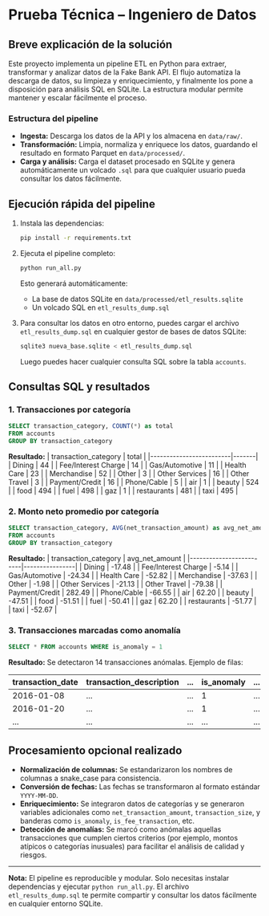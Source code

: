 # Prueba Técnica – Ingeniero de Datos

## Breve explicación de la solución

Este proyecto implementa un pipeline ETL en Python para extraer, transformar y analizar datos de la Fake Bank API. El flujo automatiza la descarga de datos, su limpieza y enriquecimiento, y finalmente los pone a disposición para análisis SQL en SQLite. La estructura modular permite mantener y escalar fácilmente el proceso.

### Estructura del pipeline
- **Ingesta:** Descarga los datos de la API y los almacena en `data/raw/`.
- **Transformación:** Limpia, normaliza y enriquece los datos, guardando el resultado en formato Parquet en `data/processed/`.
- **Carga y análisis:** Carga el dataset procesado en SQLite y genera automáticamente un volcado `.sql` para que cualquier usuario pueda consultar los datos fácilmente.

## Ejecución rápida del pipeline

1. Instala las dependencias:
	```sh
	pip install -r requirements.txt
	```
2. Ejecuta el pipeline completo:
	```sh
	python run_all.py
	```
	Esto generará automáticamente:
	- La base de datos SQLite en `data/processed/etl_results.sqlite`
	- Un volcado SQL en `etl_results_dump.sql`

3. Para consultar los datos en otro entorno, puedes cargar el archivo `etl_results_dump.sql` en cualquier gestor de bases de datos SQLite:
	```sh
	sqlite3 nueva_base.sqlite < etl_results_dump.sql
	```
	Luego puedes hacer cualquier consulta SQL sobre la tabla `accounts`.
## Consultas SQL y resultados

### 1. Transacciones por categoría
```sql
SELECT transaction_category, COUNT(*) as total 
FROM accounts 
GROUP BY transaction_category
```
**Resultado:**
| transaction_category     | total |
|-------------------------|-------|
| Dining                  | 44    |
| Fee/Interest Charge     | 14    |
| Gas/Automotive          | 11    |
| Health Care             | 23    |
| Merchandise             | 52    |
| Other                   | 3     |
| Other Services          | 16    |
| Other Travel            | 3     |
| Payment/Credit          | 16    |
| Phone/Cable             | 5     |
| air                     | 1     |
| beauty                  | 524   |
| food                    | 494   |
| fuel                    | 498   |
| gaz                     | 1     |
| restaurants             | 481   |
| taxi                    | 495   |

### 2. Monto neto promedio por categoría
```sql
SELECT transaction_category, AVG(net_transaction_amount) as avg_net_amount 
FROM accounts 
GROUP BY transaction_category
```
**Resultado:**
| transaction_category     | avg_net_amount |
|-------------------------|----------------|
| Dining                  | -17.48         |
| Fee/Interest Charge     | -5.14          |
| Gas/Automotive          | -24.34         |
| Health Care             | -52.82         |
| Merchandise             | -37.63         |
| Other                   | -1.98          |
| Other Services          | -21.13         |
| Other Travel            | -79.38         |
| Payment/Credit          | 282.49         |
| Phone/Cable             | -66.55         |
| air                     | 62.20          |
| beauty                  | -47.51         |
| food                    | -51.51         |
| fuel                    | -50.41         |
| gaz                     | 62.20          |
| restaurants             | -51.77         |
| taxi                    | -52.67         |

### 3. Transacciones marcadas como anomalía
```sql
SELECT * FROM accounts WHERE is_anomaly = 1
```
**Resultado:**
Se detectaron 14 transacciones anómalas. Ejemplo de filas:

| transaction_date | transaction_description | ... | is_anomaly | ... |
|------------------|------------------------|-----|------------|-----|
| 2016-01-08       | ...                    | ... | 1          | ... |
| 2016-01-20       | ...                    | ... | 1          | ... |
| ...              | ...                    | ... | ...        | ... |

## Procesamiento opcional realizado
- **Normalización de columnas:** Se estandarizaron los nombres de columnas a snake_case para consistencia.
- **Conversión de fechas:** Las fechas se transformaron al formato estándar `YYYY-MM-DD`.
- **Enriquecimiento:** Se integraron datos de categorías y se generaron variables adicionales como `net_transaction_amount`, `transaction_size`, y banderas como `is_anomaly`, `is_fee_transaction`, etc.
- **Detección de anomalías:** Se marcó como anómalas aquellas transacciones que cumplen ciertos criterios (por ejemplo, montos atípicos o categorías inusuales) para facilitar el análisis de calidad y riesgos.

---

**Nota:** El pipeline es reproducible y modular. Solo necesitas instalar dependencias y ejecutar `python run_all.py`. El archivo `etl_results_dump.sql` te permite compartir y consultar los datos fácilmente en cualquier entorno SQLite.
